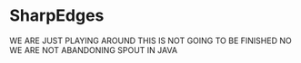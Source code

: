 SharpEdges
==========

 WE ARE JUST PLAYING AROUND THIS IS NOT GOING TO BE FINISHED NO WE ARE NOT ABANDONING SPOUT IN JAVA